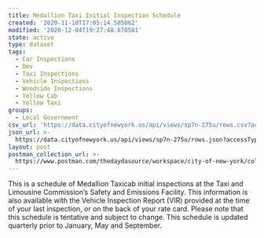 ```yaml
---
title: Medallion Taxi Initial Inspection Schedule
created: '2020-11-10T17:05:14.585062'
modified: '2020-12-04T19:27:48.678581'
state: active
type: dataset
tags:
  - Car Inspections
  - Dmv
  - Taxi Inspections
  - Vehicle Inspections
  - Woodside Inspections
  - Yellow Cab
  - Yellow Taxi
groups:
  - Local Government
csv_url: 'https://data.cityofnewyork.us/api/views/sp7n-275u/rows.csv?accessType=DOWNLOAD'
json_url: >-
  https://data.cityofnewyork.us/api/views/sp7n-275u/rows.json?accessType=DOWNLOAD
layout: post
postman_collection_url: >-
  https://www.postman.com/thedaydasource/workspace/city-of-new-york/collection/15909983-571e0c6d-67a8-4510-a48e-310c5f1a52c4
---
```

This is a schedule of Medallion Taxicab initial inspections at the Taxi and Limousine Commission’s Safety and Emissions Facility. This information is also available with the Vehicle Inspection Report (VIR) provided at the time of your last inspection, or on the back of your rate card. Please note that this schedule is tentative and subject to change. This schedule is updated quarterly prior to January, May and September.
